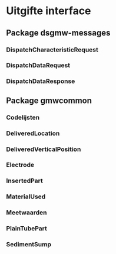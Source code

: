 # Uitgifte interface
## Package dsgmw-messages
### DispatchCharacteristicRequest
### DispatchDataRequest
### DispatchDataResponse
## Package gmwcommon
### Codelijsten
### DeliveredLocation
### DeliveredVerticalPosition
### Electrode
### InsertedPart
### MaterialUsed
### Meetwaarden
### PlainTubePart
### SedimentSump
